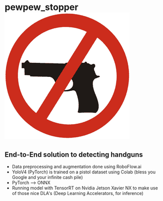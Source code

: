 # pewpew_stopper  ![](assets/no_guns.png)



## End-to-End solution to detecting handguns 
- Data preprocessing and augmentation done using RoboFlow.ai
- YoloV4 (PyTorch) is trained on a pistol dataset using Colab (bless you Google and your infinite cash pile) 
- PyTorch --> ONNX 
- Running model with TensorRT on Nvidia Jetson Xavier NX to make use of those nice DLA's (Deep Learning Accelerators, for inference)
